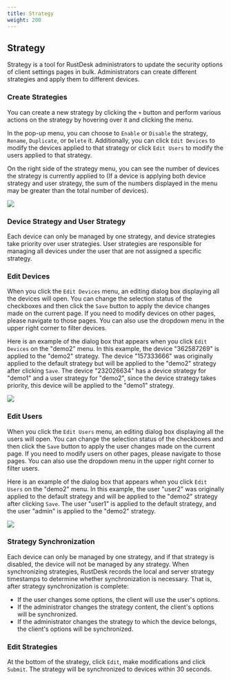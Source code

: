 ```yaml
---
title: Strategy
weight: 200
---
```


## Strategy

Strategy is a tool for RustDesk administrators to update the security options of client settings pages in bulk. Administrators can create different strategies and apply them to different devices.

### Create Strategies

You can create a new strategy by clicking the `+` button and perform various actions on the strategy by hovering over it and clicking the menu.

In the pop-up menu, you can choose to `Enable` or `Disable` the strategy, `Rename`, `Duplicate`, or `Delete` it. Additionally, you can click `Edit Devices` to modify the devices applied to that strategy or click `Edit Users` to modify the users applied to that strategy.

On the right side of the strategy menu, you can see the number of devices the strategy is currently applied to (If a device is applying both device strategy and user strategy, the sum of the numbers displayed in the menu may be greater than the total number of devices).

![](/docs/en/self-host/pro/strategy/images/strategy_menu.png)

### Device Strategy and User Strategy
Each device can only be managed by one strategy, and device strategies take priority over user strategies. User strategies are responsible for managing all devices under the user that are not assigned a specific strategy.


### Edit Devices

When you click the `Edit Devices` menu, an editing dialog box displaying all the devices will open. You can change the selection status of the checkboxes and then click the `Save` button to apply the device changes made on the current page. If you need to modify devices on other pages, please navigate to those pages. You can also use the dropdown menu in the upper right corner to filter devices.

Here is an example of the dialog box that appears when you click `Edit Devices` on the "demo2" menu. In this example, the device "362587269" is applied to the "demo2" strategy. The device "157333666" was originally applied to the default strategy but will be applied to the "demo2" strategy after clicking `Save`. The device "232026634" has a device strategy for "demo1" and a user strategy for "demo2", since the device strategy takes priority, this device will be applied to the "demo1" strategy.

![](/docs/en/self-host/pro/strategy/images/edit_devices.png)

### Edit Users

When you click the `Edit Users` menu, an editing dialog box  displaying all the users will open. You can change the selection status of the checkboxes and then click the `Save` button to apply the user changes made on the current page. If you need to modify users on other pages, please navigate to those pages. You can also use the dropdown menu in the upper right corner to filter users.

Here is an example of the dialog box that appears when you click `Edit Users` on the "demo2" menu. In this example, the user "user2" was originally applied to the default strategy and will be applied to the "demo2" strategy after clicking `Save`. The user "user1" is applied to the default strategy, and the user "admin" is applied to the "demo2" strategy.

![](/docs/en/self-host/pro/strategy/images/edit_users.png)

### Strategy Synchronization

Each device can only be managed by one strategy, and if that strategy is disabled, the device will not be managed by any strategy. When synchronizing strategies, RustDesk records the local and server strategy timestamps to determine whether synchronization is necessary. That is, after strategy synchronization is complete:

* If the user changes some options, the client will use the user's options.
* If the administrator changes the strategy content, the client's options will be synchronized.
* If the administrator changes the strategy to which the device belongs, the client's options will be synchronized.

### Edit Strategies

At the bottom of the strategy, click `Edit`, make modifications and click `Submit`. The strategy will be synchronized to devices within 30 seconds.
